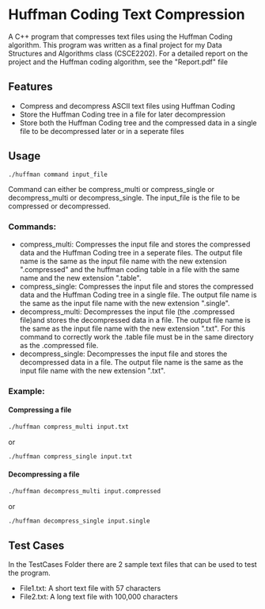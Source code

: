 # Huffman Coding Text Compression
A C++ program that compresses text files using the Huffman Coding algorithm. This program was written as a final project for my Data Structures and Algorithms class (CSCE2202). For a detailed report on the project and the Huffman coding algorithm, see the "Report.pdf" file

## Features
- Compress and decompress ASCII text files using Huffman Coding
- Store the Huffman Coding tree in a file for later decompression
- Store both the Huffman Coding tree and the compressed data in a single file to be decompressed later or in a seperate files

## Usage
```bash
./huffman command input_file
```
Command can either be compress_multi or compress_single or decompress_multi or decompress_single. The input_file is the file to be compressed or decompressed. 

### Commands:
- compress_multi: Compresses the input file and stores the compressed data and the Huffman Coding tree in a seperate files. The output file name is the same as the input file name with the new extension ".compressed" and the huffman coding table in a file with the same name and the new extension ".table".
- compress_single: Compresses the input file and stores the compressed data and the Huffman Coding tree in a single file. The output file name is the same as the input file name with the new extension ".single".
- decompress_multi: Decompresses the input file (the .compressed file)and stores the decompressed data in a file. The output file name is the same as the input file name with the new extension ".txt". For this command to correctly work the .table file must be in the same directory as the .compressed file.
- decompress_single: Decompresses the input file and stores the decompressed data in a file. The output file name is the same as the input file name with the new extension ".txt".

### Example:
#### Compressing a file
```bash
./huffman compress_multi input.txt
```
or 
```bash
./huffman compress_single input.txt
```
#### Decompressing a file
```bash
./huffman decompress_multi input.compressed
```
or 
```bash
./huffman decompress_single input.single
```

## Test Cases
In the TestCases Folder there are 2 sample text files that can be used to test the program.
- File1.txt: A short text file with 57 characters
- File2.txt: A long text file with 100,000 characters
